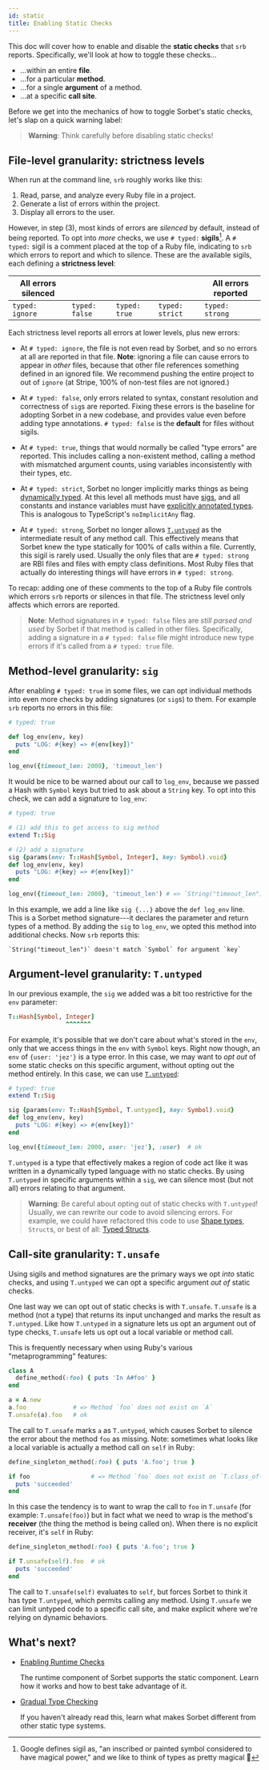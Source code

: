 ```yaml
---
id: static
title: Enabling Static Checks
---
```


This doc will cover how to enable and disable the **static checks** that `srb`
reports. Specifically, we'll look at how to toggle these checks...

- ...within an entire **file**.
- ...for a particular **method**.
- ...for a single **argument** of a method.
- ...at a specific **call site**.

Before we get into the mechanics of how to toggle Sorbet's static checks, let's
slap on a quick warning label:

> **Warning**: Think carefully before disabling static checks!

## File-level granularity: strictness levels

When run at the command line, `srb` roughly works like this:

1.  Read, parse, and analyze every Ruby file in a project.
2.  Generate a list of errors within the project.
3.  Display all errors to the user.

However, in step (3), most kinds of errors are _silenced_ by default, instead of
being reported. To opt into _more_ checks, we use `# typed:` **sigils**[^sigil].
A `# typed:` sigil is a comment placed at the top of a Ruby file, indicating to
`srb` which errors to report and which to silence. These are the available
sigils, each defining a **strictness level**:

<!-- prettier-ignore-start -->

[^sigil]: Google defines sigil as, "an inscribed or painted symbol considered to
have magical power," and we like to think of types as pretty magical 🙂

<!-- prettier-ignore-end -->

| All errors silenced |                |               |                 | All errors reported |
| ------------------- | -------------- | ------------- | --------------- | ------------------- |
| `typed: ignore`     | `typed: false` | `typed: true` | `typed: strict` | `typed: strong`     |

Each strictness level reports all errors at lower levels, plus new errors:

- At `# typed: ignore`, the file is not even read by Sorbet, and so no errors at
  all are reported in that file. **Note**: ignoring a file can cause errors to
  appear in _other_ files, because that other file references something defined
  in an ignored file. We recommend pushing the entire project to out of `ignore`
  (at Stripe, 100% of non-test files are not ignored.)

- At `# typed: false`, only errors related to syntax, constant resolution and
  correctness of `sig`s are reported. Fixing these errors is the baseline for
  adopting Sorbet in a new codebase, and provides value even before adding type
  annotations. `# typed: false` is the **default** for files without sigils.

- At `# typed: true`, things that would normally be called "type errors" are
  reported. This includes calling a non-existent method, calling a method with
  mismatched argument counts, using variables inconsistently with their types,
  etc.

- At `# typed: strict`, Sorbet no longer implicitly marks things as being
  [dynamically typed](untyped.md). At this level all methods must have
  [sigs](sigs.md), and all constants and instance variables must have
  [explicitly annotated types](type-annotations.md). This is analogous to
  TypeScript's `noImplicitAny` flag.

- At `# typed: strong`, Sorbet no longer allows [`T.untyped`](untyped.md) as the
  intermediate result of any method call. This effectively means that Sorbet
  knew the type statically for 100% of calls within a file. Currently, this
  sigil is rarely used. Usually the only files that are `# typed: strong` are 
  RBI files and files with empty class definitions. Most Ruby files that actually 
  do interesting things will have errors in `# typed: strong`.

To recap: adding one of these comments to the top of a Ruby file controls which
errors `srb` reports or silences in that file. The strictness level only affects
which errors are reported.

> **Note**: Method signatures in `# typed: false` files are _still parsed and
> used_ by Sorbet if that method is called in other files. Specifically, adding
> a signature in a `# typed: false` file might introduce new type errors if it's
> called from a `# typed: true` file.

## Method-level granularity: `sig`

After enabling `# typed: true` in some files, we can opt individual methods into
even more checks by adding signatures (or `sig`s) to them. For example `srb`
reports no errors in this file:

```ruby
# typed: true

def log_env(env, key)
  puts "LOG: #{key} => #{env[key]}"
end

log_env({timeout_len: 2000}, 'timeout_len')
```

It would be nice to be warned about our call to `log_env`, because we passed a
Hash with `Symbol` keys but tried to ask about a `String` key. To opt into this
check, we can add a signature to `log_env`:

```ruby
# typed: true

# (1) add this to get access to sig method
extend T::Sig

# (2) add a signature
sig {params(env: T::Hash[Symbol, Integer], key: Symbol).void}
def log_env(env, key)
  puts "LOG: #{key} => #{env[key]}"
end

log_env({timeout_len: 2000}, 'timeout_len') # => `String("timeout_len")` doesn't match `Symbol`
```

In this example, we add a line like `sig {...}` above the `def log_env` line.
This is a Sorbet method signature---it declares the parameter and return types
of a method. By adding the `sig` to `log_env`, we opted this method into
additional checks. Now `srb` reports this:

```plaintext
`String("timeout_len")` doesn't match `Symbol` for argument `key`
```

## Argument-level granularity: `T.untyped`

In our previous example, the `sig` we added was a bit too restrictive for the
`env` parameter:

```ruby
T::Hash[Symbol, Integer]
                ^^^^^^^
```

For example, it's possible that we don't care about what's stored in the `env`,
only that we access things in the `env` with `Symbol` keys. Right now though, an
`env` of `{user: 'jez'}` is a type error. In this case, we may want to _opt out_
of some static checks on this specific argument, without opting out the method
entirely. In this case, we can use [`T.untyped`](untyped.md):

```ruby
# typed: true
extend T::Sig

sig {params(env: T::Hash[Symbol, T.untyped], key: Symbol).void}
def log_env(env, key)
  puts "LOG: #{key} => #{env[key]}"
end

log_env({timeout_len: 2000, user: 'jez'}, :user)  # ok
```

`T.untyped` is a type that effectively makes a region of code act like it was
written in a dynamically typed language with no static checks. By using
`T.untyped` in specific arguments within a `sig`, we can silence most (but not
all) errors relating to that argument.

> **Warning**: Be careful about opting out of static checks with `T.untyped`!
> Usually, we can rewrite our code to avoid silencing errors. For example, we
> could have refactored this code to use [Shape types](shapes.md), `Struct`s, or
> best of all: [Typed Structs](tstruct.md).

## Call-site granularity: `T.unsafe`

Using sigils and method signatures are the primary ways we opt _into_ static
checks, and using `T.untyped` we can opt a specific argument _out of_ static
checks.

One last way we can opt out of static checks is with `T.unsafe`. `T.unsafe` is a
method (not a type) that returns its input unchanged and marks the result as
`T.untyped`. Like how `T.untyped` in a signature lets us opt an argument out of
type checks, `T.unsafe` lets us opt out a local variable or method call.

This is frequently necessary when using Ruby's various "metaprogramming"
features:

```ruby
class A
  define_method(:foo) { puts 'In A#foo' }
end

a = A.new
a.foo             # => Method `foo` does not exist on `A`
T.unsafe(a).foo   # ok
```

The call to `T.unsafe` marks `a` as `T.untyped`, which causes Sorbet to silence
the error about the method `foo` as missing. Note: sometimes what looks like a
local variable is actually a method call on `self` in Ruby:

```ruby
define_singleton_method(:foo) { puts 'A.foo'; true }

if foo                 # => Method `foo` does not exist on `T.class_of(A)`
  puts 'succeeded'
end
```

In this case the tendency is to want to wrap the call to `foo` in `T.unsafe`
(for example: `T.unsafe(foo)`) but in fact what we need to wrap is the method's
**receiver** (the thing the method is being called on). When there is no
explicit receiver, it's `self` in Ruby:

```ruby
define_singleton_method(:foo) { puts 'A.foo'; true }

if T.unsafe(self).foo  # ok
  puts 'succeeded'
end
```

The call to `T.unsafe(self)` evaluates to `self`, but forces Sorbet to think it
has type `T.untyped`, which permits calling any method. Using `T.unsafe` we can
limit untyped code to a specific call site, and make explicit where we're
relying on dynamic behaviors.

## What's next?

- [Enabling Runtime Checks](runtime.md)

  The runtime component of Sorbet supports the static component. Learn how it
  works and how to best take advantage of it.

- [Gradual Type Checking](gradual.md)

  If you haven't already read this, learn what makes Sorbet different from other
  static type systems.
